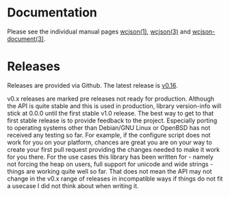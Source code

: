 # Documentation

Please see the individual manual pages [wcjson(1)](wcjson.1.md), [wcjson(3)](wcjson.3.md) and [wcjson-document(3)](wcjson-document.3.md).

# Releases

Releases are provided via Github. The latest release is
[v0.16](https://github.com/wcjson/wcjson/releases/tag/v0.16).

v0.x releases are marked pre releases not ready for production. Although the
API is quite stable and this is used in production, library version-info will
stick at 0.0.0 until the first stable v1.0 release. The best way to get to that
first stable release is to provide feedback to the project. Especially porting
to operating systems other than Debian/GNU Linux or OpenBSD has not received any
testing so far. For example, if the configure script does not work
for you on your platform, chances are great you are on your way to create your
first pull request providing the changes needed to make it work for you there.
For the use cases this library has been written for - namely not forcing
the heap on users, full support for unicode and wide strings - things are
working quite well so far. That does not mean the API may not change in the
v0.x range of releases in incompatible ways if things do not fit a usecase
I did not think about when writing it.
